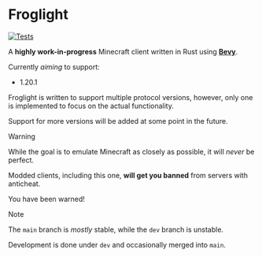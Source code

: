 # Froglight

[![Tests](https://github.com/EightFactorial/FrogLight/actions/workflows/test.yml/badge.svg)](https://github.com/EightFactorial/FrogLight/actions)

A **highly work-in-progress** Minecraft client written in Rust using **[Bevy](https://bevyengine.org/)**.

Currently *aiming* to support:
- 1.20.1

Froglight is written to support multiple protocol versions, however, only one is implemented to focus on the actual functionality.

Support for more versions will be added at some point in the future.

> [!Warning]
> While the goal is to emulate Minecraft as closely as possible, it will *never* be perfect.
> 
> Modded clients, including this one, **will get you banned** from servers with anticheat.
> 
> You have been warned!

> [!Note]
> The `main` branch is *mostly* stable, while the `dev` branch is unstable.
> 
> Development is done under `dev` and occasionally merged into `main`.

